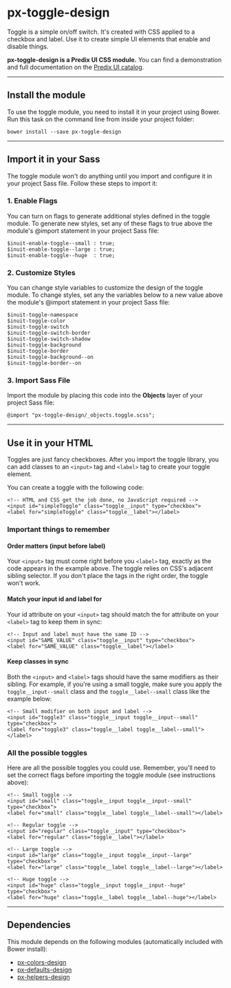 # px-toggle-design

Toggle is a simple on/off switch. It's created with CSS applied to a checkbox and label. Use it to create simple UI elements that enable and disable things.

**px-toggle-design is a Predix UI CSS module.** You can find a demonstration and full documentation on the [Predix UI catalog](https://predixdev.github.io/predix-ui/?show=px-toggle-design&type=css]).

------------------

## Install the module

To use the toggle module, you need to install it in your project using Bower. Run this task on the command line from inside your project folder:

```
bower install --save px-toggle-design
```

------------------

## Import it in your Sass

The toggle module won't do anything until you import and configure it in your project Sass file. Follow these steps to import it:

### 1. Enable Flags

You can turn on flags to generate additional styles defined in the toggle module. To generate new styles, set any of these flags to true above the module's @import statement in your project Sass file:

```
$inuit-enable-toggle--small : true;
$inuit-enable-toggle--large : true;
$inuit-enable-toggle--huge  : true;
```

### 2. Customize Styles

You can change style variables to customize the design of the toggle module. To change styles, set any the variables below to a new value above the module's @import statement in your project Sass file:

```
$inuit-toggle-namespace
$inuit-toggle-color
$inuit-toggle-switch
$inuit-toggle-switch-border
$inuit-toggle-switch-shadow
$inuit-toggle-background
$inuit-toggle-border
$inuit-toggle-background--on
$inuit-toggle-border--on
```

### 3. Import Sass File

Import the module by placing this code into the **Objects** layer of your project Sass file:

```
@import "px-toggle-design/_objects.toggle.scss";
```

------------------

## Use it in your HTML

Toggles are just fancy checkboxes. After you import the toggle library, you can add classes to an `<input>` tag and `<label>` tag to create your toggle element.

You can create a toggle with the following code:

```
<!-- HTML and CSS get the job done, no JavaScript required -->
<input id="simpleToggle" class="toggle__input" type="checkbox">
<label for="simpleToggle" class="toggle__label"></label>
```

### Important things to remember

#### Order matters (input before label)

Your `<input>` tag must come right before you `<label>` tag, exactly as the code appears in the example above. The toggle relies on CSS's adjacent sibling selector. If you don't place the tags in the right order, the toggle won't work.

#### Match your input id and label for

Your id attribute on your `<input>` tag should match the for attribute on your `<label>` tag to keep them in sync:

```
<!-- Input and label must have the same ID -->
<input id="SAME_VALUE" class="toggle__input" type="checkbox">
<label for="SAME_VALUE" class="toggle__label"></label>
```

#### Keep classes in sync

Both the `<input>` and `<label>` tags should have the same modifiers as their sibling. For example, if you're using a small toggle, make sure you apply the `toggle__input--small` class and the `toggle__label--small` class like the example below:

```
<!-- Small modifier on both input and label -->
<input id="toggle3" class="toggle__input toggle__input--small" type="checkbox">
<label for="toggle3" class="toggle__label toggle__label--small"></label>
```

### All the possible toggles

Here are all the possible toggles you could use. Remember, you'll need to set the correct flags before importing the toggle module (see instructions above):

```
<!-- Small toggle -->
<input id="small" class="toggle__input toggle__input--small" type="checkbox">
<label for="small" class="toggle__label toggle__label--small"></label>

<!-- Regular toggle -->
<input id="regular" class="toggle__input" type="checkbox">
<label for="regular" class="toggle__label"></label>

<!-- Large toggle -->
<input id="large" class="toggle__input toggle__input--large" type="checkbox">
<label for="large" class="toggle__label toggle__label--large"></label>

<!-- Huge toggle -->
<input id="huge" class="toggle__input toggle__input--huge" type="checkbox">
<label for="huge" class="toggle__label toggle__label--huge"></label>
```

------------------

## Dependencies
This module depends on the following modules (automatically included with Bower install):

* [px-colors-design](https://github.com/PredixDev/px-colors-design)
* [px-defaults-design](https://github.com/PredixDev/px-defaults-design)
* [px-helpers-design](https://github.com/PredixDev/px-helpers-design)
